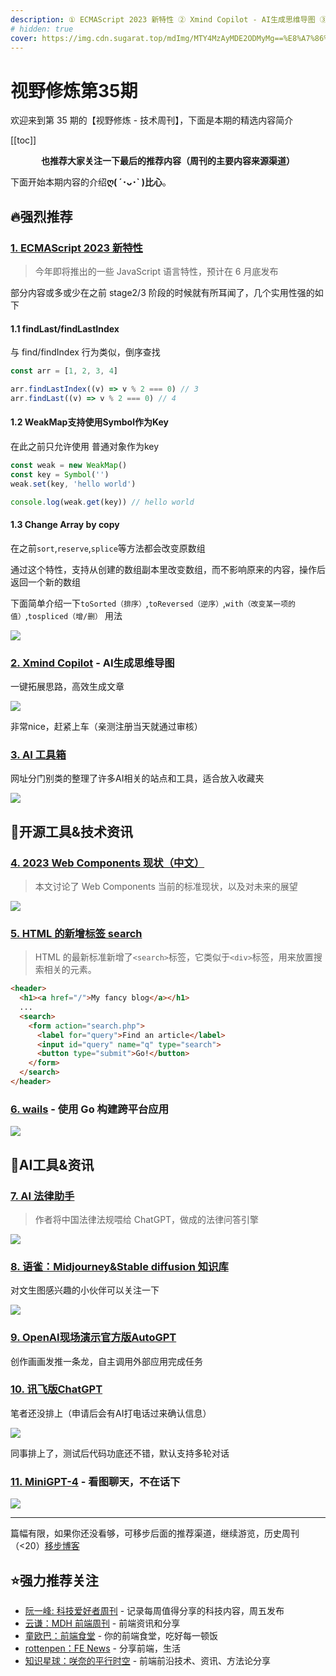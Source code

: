 ```yaml
---
description: ① ECMAScript 2023 新特性 ② Xmind Copilot - AI生成思维导图 ③ AI 工具箱 ④ 2023 Web Components 现状（中文） ⑤ HTML 的新增标签 search ⑥ wails - 使用 Go 构建跨平台应用 ⑦ AI 法律助手 ⑧ 语雀：Midjourney&Stable diffusion 知识库 ⑨ OpenAI现场演示官方版AutoGPT ⑩ 讯飞版ChatGPT ⑪ MiniGPT-4 - 看图聊天，不在话下
# hidden: true
cover: https://img.cdn.sugarat.top/mdImg/MTY4MzAyMDE2ODMyMg==%E8%A7%86%E9%87%8E%E4%BF%AE%E7%82%BC__2023-05-02+17_35_11.jpeg
---
```


# 视野修炼第35期

欢迎来到第 35 期的【视野修炼 - 技术周刊】，下面是本期的精选内容简介

[[toc]]

<center>

**​也推荐大家关注一下最后的推荐内容（周刊的主要内容来源渠道）**
</center>


下面开始本期内容的介绍**ღ( ´･ᴗ･` )比心**。
## 🔥强烈推荐
### [1. ECMAScript 2023 新特性](https://mp.weixin.qq.com/s/5TmiUeThLpVIxNG5rUsdbQ)
>今年即将推出的一些 JavaScript 语言特性，预计在 6 月底发布

部分内容或多或少在之前 stage2/3 阶段的时候就有所耳闻了，几个实用性强的如下

#### 1.1 findLast/findLastIndex

与 find/findIndex 行为类似，倒序查找

```js
const arr = [1, 2, 3, 4]

arr.findLastIndex((v) => v % 2 === 0) // 3
arr.findLast((v) => v % 2 === 0) // 4
```

#### 1.2 WeakMap支持使用Symbol作为Key

在此之前只允许使用 普通对象作为key
```js
const weak = new WeakMap()
const key = Symbol('')
weak.set(key, 'hello world')

console.log(weak.get(key)) // hello world
```

#### 1.3 Change Array by copy
在之前`sort`,`reserve`,`splice`等方法都会改变原数组

通过这个特性，支持从创建的数组副本里改变数组，而不影响原来的内容，操作后返回一个新的数组

下面简单介绍一下`toSorted（排序）`,`toReversed（逆序）`,`with（改变某一项的值）`,`tospliced（增/删）` 用法

![](https://img.cdn.sugarat.top/mdImg/MTY4Mjk5NzQxMDQ5OQ==682997410499)

### [2. Xmind Copilot](https://mp.weixin.qq.com/s/R4OE3YQP4h1kDm38xRnqBw) - AI生成思维导图
一键拓展思路，高效生成文章

![](https://img.cdn.sugarat.top/mdImg/MTY4Mjk5ODcyMzU2NQ==682998723565)

非常nice，赶紧上车（亲测注册当天就通过审核）

### [3. AI 工具箱](https://ai-bot.cn/)
网址分门别类的整理了许多AI相关的站点和工具，适合放入收藏夹

![](https://img.cdn.sugarat.top/mdImg/MTY4MzAxOTA2MzgwNg==683019063806)


## 🔧开源工具&技术资讯
### [4. 2023 Web Components 现状（中文）](https://blog.5bang.top/2023/04/21/2023_state_of_web_component)

>本文讨论了 Web Components 当前的标准现状，以及对未来的展望

![](https://img.cdn.sugarat.top/mdImg/MTY4MzAxMzI1MDYxOA==683013250618)

### [5. HTML 的新增标签 search](https://html.spec.whatwg.org/multipage/grouping-content.html#the-search-element)

>HTML 的最新标准新增了`<search>`标签，它类似于`<div>`标签，用来放置搜索相关的元素。

```html
<header>
  <h1><a href="/">My fancy blog</a></h1>
  ...
  <search>
    <form action="search.php">
      <label for="query">Find an article</label>
      <input id="query" name="q" type="search">
      <button type="submit">Go!</button>
    </form>
  </search>
</header>
```
### [6. wails](https://wails.io/zh-Hans/) - 使用 Go 构建跨平台应用

![](https://img.cdn.sugarat.top/mdImg/MTY4MzAxMzg3MDI1Nw==683013870257)

## 🤖AI工具&资讯
### [7. AI 法律助手](https://github.com/lvwzhen/law-cn-ai)
>作者将中国法律法规喂给 ChatGPT，做成的法律问答引擎

![](https://img.cdn.sugarat.top/mdImg/MTY4Mjk5NzgzMzY4Ng==682997833686)

### [8. 语雀：Midjourney&Stable diffusion 知识库](https://tob-design.yuque.com/kxcufk/mj)

对文生图感兴趣的小伙伴可以关注一下

![](https://img.cdn.sugarat.top/mdImg/MTY4Mjk5ODQyMTIyMw==682998421223)

### [9. OpenAI现场演示官方版AutoGPT](https://mp.weixin.qq.com/s/rMS8IdS0qdq6Y2nl-UM-Ew)
创作画画发推一条龙，自主调用外部应用完成任务

### [10. 讯飞版ChatGPT](https://mp.weixin.qq.com/s/DK1q729NgY3YpGjA_ma6TQ)
笔者还没排上（申请后会有AI打电话过来确认信息）

![](https://img.cdn.sugarat.top/mdImg/MTY4MzAxMjc3NTY3MA==683012775670)

同事排上了，测试后代码功底还不错，默认支持多轮对话

### [11. MiniGPT-4](https://mp.weixin.qq.com/s/afnC9OpPUH17a8wg1COuUQ) - 看图聊天，不在话下

![](https://img.cdn.sugarat.top/mdImg/MTY4MzAxODE2NTg0Mw==640.gif)

---

篇幅有限，如果你还没看够，可移步后面的推荐渠道，继续游览，历史周刊（<20）[移步博客](https://sugarat.top/weekly/index.html)

## ⭐️强力推荐关注
* [阮一峰: 科技爱好者周刊](https://www.ruanyifeng.com/blog/archives.html) - 记录每周值得分享的科技内容，周五发布
* [云谦：MDH 前端周刊](https://www.yuque.com/chencheng/mdh-weekly) - 前端资讯和分享
* [童欧巴：前端食堂](https://github.com/Geekhyt/weekly) - 你的前端食堂，吃好每一顿饭
* [rottenpen：FE News](https://rottenpen.zhubai.love/) - 分享前端，生活
* [知识星球：咲奈的平行时空](https://wx.zsxq.com/dweb2/index/group/15552285284822) - 前端前沿技术、资讯、方法论分享
